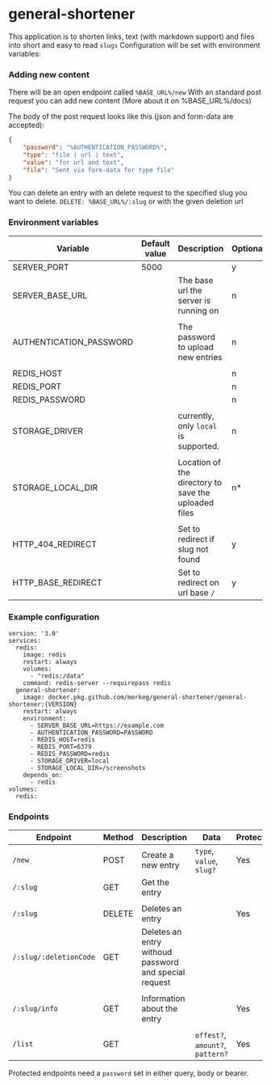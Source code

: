 # general-shortener

This application is to shorten links, text (with markdown support) and files into short and easy to read `slugs`
Configuration will be set with environment variables:

### Adding new content

There will be an open endpoint called `%BASE_URL%/new`
With an standard post request you can add new content (More about it on %BASE_URL%/docs)

The body of the post request looks like this (json and form-data are accepted):

```json
{
	"password": "%AUTHENTICATION_PASSWORD%",
	"type": "file | url | text",
	"value": "for url and text",
	"file": "Sent via form-data for type file"
}
```

You can delete an entry with an delete request to the specified slug you want to delete. `DELETE: %BASE_URL%/:slug` or with the given deletion url

### Environment variables

| Variable                | Default value | Description                                          | Optional |
| ----------------------- | ------------- | ---------------------------------------------------- | -------- |
| SERVER_PORT             | 5000          |                                                      | y        |
| SERVER_BASE_URL         |               | The base url the server is running on                | n        |
|                         |               |                                                      |          |
| AUTHENTICATION_PASSWORD |               | The password to upload new entries                   | n        |
|                         |               |                                                      |          |
| REDIS_HOST              |               |                                                      | n        |
| REDIS_PORT              |               |                                                      | n        |
| REDIS_PASSWORD          |               |                                                      | n        |
|                         |               |                                                      |          |
| STORAGE_DRIVER          |               | currently, only `local` is supported.                | n        |
|                         |               |                                                      |          |
| STORAGE_LOCAL_DIR       |               | Location of the directory to save the uploaded files | n\*      |
|                         |               |                                                      |          |
| HTTP_404_REDIRECT       |               | Set to redirect if slug not found                    | y        |
| HTTP_BASE_REDIRECT      |               | Set to redirect on url base `/`                      | y        |

### Example configuration

```
version: '3.0'
services:
  redis:
    image: redis
    restart: always
    volumes:
      - "redis:/data"
    command: redis-server --requirepass redis
  general-shortener:
    image: docker.pkg.github.com/merkeg/general-shortener/general-shortener:{VERSION}
    restart: always
    environment:
      - SERVER_BASE_URL=https://example.com
      - AUTHENTICATION_PASSWORD=PASSWORD
      - REDIS_HOST=redis
      - REDIS_PORT=6379
      - REDIS_PASSWORD=redis
      - STORAGE_DRIVER=local
      - STORAGE_LOCAL_DIR=/screenshots
    depends_on:
      - redis
volumes:
  redis:
```

### Endpoints

| Endpoint               | Method | Description                                           | Data                             | Protected |
| ---------------------- | ------ | ----------------------------------------------------- | -------------------------------- | --------- |
| `/new`                 | POST   | Create a new entry                                    | `type`, `value`, `slug?`         | Yes       |
| `/:slug`               | GET    | Get the entry                                         |                                  |           |
|                        |        |                                                       |                                  |           |
| `/:slug`               | DELETE | Deletes an entry                                      |                                  | Yes       |
| `/:slug/:deletionCode` | GET    | Deletes an entry withoud password and special request |                                  |           |
|                        |        |                                                       |                                  |           |
| `/:slug/info`          | GET    | Information about the entry                           |                                  | Yes       |
|                        |        |                                                       |                                  |           |
| `/list`                | GET    |                                                       | `offest?`, `amount?`, `pattern?` | Yes       |

Protected endpoints need a `password` set in either query, body or bearer.

